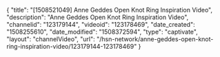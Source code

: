 {
    "title": "[1508521049] Anne Geddes Open Knot Ring Inspiration Video",
    "description": "Anne Geddes Open Knot Ring Inspiration Video",
    "channelid": "123179144",
    "videoid": "123178469",
    "date_created": "1508255610",
    "date_modified": "1508372594",
    "type": "captivate",
    "layout": "channelVideo",
    "url": "\/hsn-network\/anne-geddes-open-knot-ring-inspiration-video\/123179144-123178469"
}